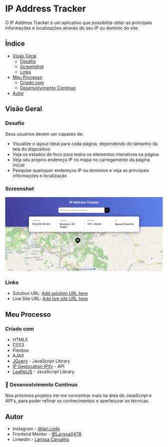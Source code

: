 # IP Address Tracker 

O IP Address Tracker é um aplicativo que possibilita obter as principais informações e localizações através do seu IP ou domínio do site. 


## Índice

- [Visão Geral](#visão-geral)
  - [Desafio](#desafio)
  - [Screenshot](#screenshot)
  - [Links](#links)
- [Meu Processo](#meu-processo)
  - [Criado com](#criado-com)
  - [Desenvolvimento Contínuo](#desenvolvimento-contínuo)
- [Autor](#autor)

## Visão Geral

### Desafio

Seus usuários devem ser capazes de:

- Visualize o layout ideal para cada página, dependendo do tamanho da tela do dispositivo
- Veja os estados de foco para todos os elementos interativos na página
- Veja seu próprio endereço IP no mapa no carregamento da página inicial
- Pesquise quaisquer endereços IP ou domínios e veja as principais informações e localização

### Screenshot

![](./images/screenshot.png)


### Links

- Solution URL: [Add solution URL here](https://your-solution-url.com)
- Live Site URL: [Add live site URL here](https://your-live-site-url.com)

## Meu Processo

### Criado com

- HTML5
- CSS3
- Flexbox
- AJAX
- [JQuery](https://jquery.com/) - JavaScript Library
- [IP Geolocation IPify](https://geo.ipify.org/) - API
- [LeafletJS](https://leafletjs.com/) - JavaScript Library


### :rocket: Desenvolvimento Contínuo

Nos próximos projetos irei me concentrar mais na área do JavaScript e API's, para poder refinar os conhecimentos e aperfeiçoar as técnicas.


## Autor

- Instagram - [@lari.code](https://www.instagram.com/lari.code/)
- Frontend Mentor - [@Larissa0478](https://www.frontendmentor.io/profile/Larissa0478)
- LinkedIn - [Larissa Carvalho](https://www.linkedin.com/in/larissa-carvalho-7149101b8/)

